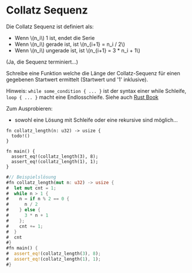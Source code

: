 # Collatz Sequenz

Die Collatz Sequenz ist definiert als:

- Wenn \\(n_i\\) 1 ist, endet die Serie
- Wenn \\(n_i\\) gerade ist, ist \\(n_{i+1} = n_i / 2\\)
- Wenn \\(n_i\\) ungerade ist, ist \\(n_{i+1} = 3 * n_i + 1\\)

(Ja, die Sequenz terminiert...)

Schreibe eine Funktion welche die Länge der Collatz-Sequenz für einen gegebenen Startwert ermittelt (Startwert und '1' inklusive).

Hinweis: ``while some_condition { ... }`` ist der syntax einer while Schleife, ``loop { ... }`` macht eine Endlosschleife. Siehe auch [Rust Book](https://doc.rust-lang.org/book/ch03-05-control-flow.html)

Zum Ausprobieren:
- sowohl eine Lösung mit Schleife oder eine rekursive sind möglich...

```rust,ignore
fn collatz_length(n: u32) -> usize {
  todo!()
}

fn main() {
  assert_eq!(collatz_length(3), 8);
  assert_eq!(collatz_length(1), 1);
}
```

```rust
#// Beispielslösung
#fn collatz_length(mut n: u32) -> usize {
#  let mut cnt = 1;
#  while n > 1 {
#    n = if n % 2 == 0 {
#      n / 2
#    } else {
#      3 * n + 1
#    };
#    cnt += 1;
#  }
#  cnt
#}
#fn main() {
#  assert_eq!(collatz_length(3), 8);
#  assert_eq!(collatz_length(1), 1);
#}
```